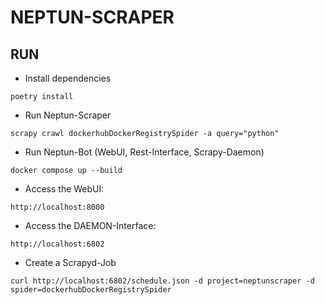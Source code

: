 # NEPTUN-SCRAPER

## RUN 

* Install dependencies

```shell
poetry install
```

* Run Neptun-Scraper

```shell
scrapy crawl dockerhubDockerRegistrySpider -a query="python"
```

* Run Neptun-Bot (WebUI, Rest-Interface, Scrapy-Daemon)
```shell
docker compose up --build
```

* Access the WebUI:
```shell
http://localhost:8000
```

* Access the DAEMON-Interface:
```shell
http://localhost:6802
```

* Create a Scrapyd-Job
```shell
curl http://localhost:6802/schedule.json -d project=neptunscraper -d spider=dockerhubDockerRegistrySpider
```